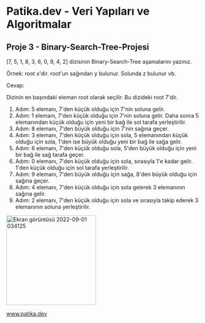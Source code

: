 # Patika.dev - Veri Yapıları ve Algoritmalar
## Proje 3 - Binary-Search-Tree-Projesi

[7, 5, 1, 8, 3, 6, 0, 9, 4, 2] dizisinin Binary-Search-Tree aşamalarını yazınız.

Örnek: root x'dir. root'un sağından y bulunur. Solunda z bulunur vb.

Cevap:

Dizinin en başındaki eleman root olarak seçilir. Bu dizideki root 7'dir. 

1. Adım: 5 elemanı, 7'den küçük olduğu için 7'nin soluna gelir.
2. Adım: 1 elemanı, 7'den küçük olduğu için 7'nin soluna gelir. Daha sonra 5 elemanından küçük olduğu için yeni bir bağ ile sol tarafa yerleştirilir.
3. Adım: 8 elemanı, 7'den büyük olduğu için 7'nin sağına geçer.
4. Adım: 3 elemanı, 7'den küçük olduğu için sola, 5 elemanından küçük olduğu için sola, 1'den ise büyük olduğu yeni bir bağ ile sağa gelir.
5. Adım: 6 elemanı, 7'den küçük olduğu sola, 5'den büyük olduğu için yeni bir bağ ile sağ tarafa geçer.
6. Adım: 0 elemanı, 7'den küçük olduğu için sola, sırasıyla 1'e kadar gelir. 1'den küçük olduğu için sol tarafa yerleştirilir.
7. Adım: 9 elemanı, 7'den büyük olduğu için sağa, 8'den büyük olduğu için sağına geçer.
8. Adım: 4 elemanı, 7'den küçük olduğu için sola gelerek 3 elemanının sağına gelir.
9. Adım: 2 elemanı, 7'den küçük olduğu için sola ve sırasıyla takip ederek 3 elemanının soluna yerleştirilir.

<img width="234" alt="Ekran görüntüsü 2022-09-01 034125" src="https://user-images.githubusercontent.com/111930812/187810568-8c574b8c-501f-4a07-b597-65cb9838e774.png">

www.patika.dev
